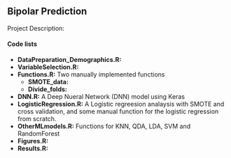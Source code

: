 ## Bipolar Prediction

Project Description:

#### Code lists
* __DataPreparation_Demographics.R:__ 
* __VariableSelection.R:__
* __Functions.R:__ Two manually implemented functions
  * __SMOTE_data:__
  * __Divide_folds:__
* __DNN.R:__ A Deep Nueral Network (DNN) model using Keras
* __LogisticRegression.R:__ A Logistic regreesion analaysis with SMOTE and cross validation, and some manual function for the logistic regression from scratch.
* __OtherMLmodels.R:__ Functions for KNN, QDA, LDA, SVM and RandomForest
* __Figures.R:__
* __Results.R:__
